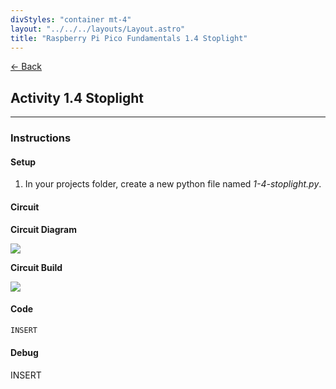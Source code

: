 ```yaml
---
divStyles: "container mt-4"
layout: "../../../layouts/Layout.astro"
title: "Raspberry Pi Pico Fundamentals 1.4 Stoplight"
---
```


[← Back](/pi-pico-fundamentals/)

## Activity 1.4 Stoplight

---

### Instructions

#### Setup

1. In your projects folder, create a new python file named _1-4-stoplight.py_.

#### Circuit

**Circuit Diagram**

<img src="/courses/pi-pico-fundamentals/stoplight-diagram.png" class="mw-100 my-3"/>

**Circuit Build**

<img src="/courses/pi-pico-fundamentals/stoplight-build.png" class="mw-100 my-3"/>

#### Code

```py
INSERT
```

#### Debug

INSERT
